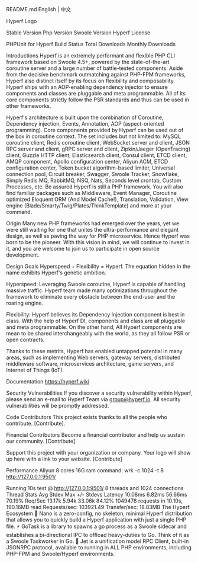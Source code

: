 README.md
English | 中文

Hyperf Logo

Stable Version Php Version Swoole Version Hyperf License

PHPUnit for Hyperf Build Status Total Downloads Monthly Downloads

Introductions
Hyperf is an extremely performant and flexible PHP CLI framework based on Swoole 4.5+, powered by the state-of-the-art coroutine server and a large number of battle-tested components. Aside from the decisive benchmark outmatching against PHP-FPM frameworks, Hyperf also distinct itself by its focus on flexibility and composability. Hyperf ships with an AOP-enabling dependency injector to ensure components and classes are pluggable and meta programmable. All of its core components strictly follow the PSR standards and thus can be used in other frameworks.

Hyperf's architecture is built upon the combination of Coroutine, Dependency injection, Events, Annotation, AOP (aspect-oriented programming). Core components provided by Hyperf can be used out of the box in coroutine context. The set includes but not limited to: MySQL coroutine client, Redis coroutine client, WebSocket server and client, JSON RPC server and client, gRPC server and client, Zipkin/Jaeger (OpenTracing) client, Guzzle HTTP client, Elasticsearch client, Consul client, ETCD client, AMQP component, Apollo configuration center, Aliyun ACM, ETCD configuration center, Token bucket algorithm-based limiter, Universal connection pool, Circuit breaker, Swagger, Swoole Tracker, Snowflake, Simply Redis MQ, RabbitMQ, NSQ, Nats, Seconds level crontab, Custom Processes, etc. Be assured Hyperf is still a PHP framework. You will also find familiar packages such as Middleware, Event Manager, Coroutine optimized Eloquent ORM (And Model Cache!), Translation, Validation, View engine (Blade/Smarty/Twig/Plates/ThinkTemplate) and more at your command.

Origin
Many new PHP frameworks had emerged over the years, yet we were still waiting for one that unites the ultra-performance and elegant design, as well as paving the way for PHP microservice. Hence Hyperf was born to be the pioneer. With this vision in mind, we will continue to invest in it, and you are welcome to join us to participate in open source development.

Design Goals
Hyperspeed + Flexibility = Hyperf. The equation hidden in the name exhibits Hyperf's genetic ambition.

Hyperspeed: Leveraging Swoole coroutine, Hyperf is capable of handling massive traffic. Hyperf team made many optimizations throughout the framework to eliminate every obstacle between the end-user and the roaring engine.

Flexibility: Hyperf believes its Dependency Injection component is best in class. With the help of Hyperf DI, components and class are all pluggable and meta programmable. On the other hand, All Hyperf components are mean to be shared interchangeably with the world, as they all follow PSR or open contracts.

Thanks to these metrits, Hyperf has enabled untapped potential in many areas, such as implementing Web servers, gateway servers, distributed middleware software, microservices architecture, game servers, and Internet of Things (IoT).

Documentation
https://hyperf.wiki

Security Vulnerabilities
If you discover a security vulnerability within Hyperf, please send an e-mail to Hyperf Team via group@hyperf.io. All security vulnerabilities will be promptly addressed.

Code Contributors
This project exists thanks to all the people who contribute. [Contribute]. 

Financial Contributors
Become a financial contributor and help us sustain our community. [Contribute]

Support this project with your organization or company. Your logo will show up here with a link to your website. [Contribute]

Performance
Aliyun 8 cores 16G ram
command: wrk -c 1024 -t 8 http://127.0.0.1:9501/

Running 10s test @ http://127.0.0.1:9501/
  8 threads and 1024 connections
  Thread Stats   Avg      Stdev     Max   +/- Stdevs
    Latency    10.08ms    6.82ms  56.66ms   70.19%
    Req/Sec    13.17k     5.94k   33.06k    84.12%
  1049478 requests in 10.10s, 190.16MB read
Requests/sec: 103921.49
Transfer/sec:     18.83MB
The Hyperf Ecosystem
🧬 Nano is a zero-config, no skeleton, minimal Hyperf distribution that allows you to quickly build a Hyperf application with just a single PHP file.
⚡️ GoTask is a library to spawns a go process as a Swoole sidecar and establishes a bi-directional IPC to offload heavy-duties to Go. Think of it as a Swoole Taskworker in Go.
🚀 Jet is a unification model RPC Client, built-in JSONRPC protocol, available to running in ALL PHP environments, including PHP-FPM and Swoole/Hyperf environments.
